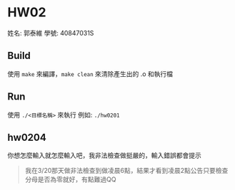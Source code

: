 HW02
===
姓名: 郭泰維
學號: 40847031S

## Build
使用 ```make``` 來編譯，```make clean``` 來清除產生出的 .o 和執行檔


## Run
使用 ```./<目標名稱>``` 來執行
例如: ```./hw0201```


## hw0204
你想怎麼輸入就怎麼輸入吧，我非法檢查做挺嚴的，輸入錯誤都會提示
> 我在3/20那天做非法檢查到做凌晨6點，結果才看到凌晨2點公告只要檢查分母是否為零就好，有點難過QQ
